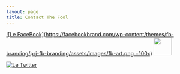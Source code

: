 ```yaml
---
layout: page
title: Contact The Fool
---
```

 [![Le FaceBook](https://facebookbrand.com/wp-content/themes/fb-branding/prj-fb-branding/assets/images/fb-art.png =100x)](https://www.facebook.com/profile.php?id=100001231718401)
 <img src="https://facebookbrand.com/wp-content/themes/fb-branding/prj-fb-branding/assets/images/fb-art.png" width="48">

[![Le Twitter](https://image.freepik.com/free-icon/twitter-logo_318-40459.jpg )](https://twitter.com/wtfjoze)
